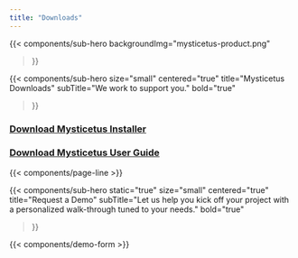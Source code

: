 ```yaml
---
title: "Downloads"
---
```


{{< components/sub-hero
	backgroundImg="mysticetus-product.png"
>}}

{{< components/sub-hero
	size="small"
	centered="true"
	title="Mysticetus Downloads"
	subTitle="We work to support you."
	bold="true"
>}}

### [Download Mysticetus Installer](https://github.com/Entiat/mysticetusdownload/raw/master/MysticetusInstall.zip)

### [Download Mysticetus User Guide](https://github.com/Entiat/mysticetusdownload/raw/master/Mysticetus%20System%20Users%20Guide%20V2.pdf)

{{< components/page-line >}}

{{< components/sub-hero
	static="true"
	size="small"
	centered="true"
	title="Request a Demo"
	subTitle="Let us help you kick off your project with a personalized walk-through tuned to your needs."
	bold="true"
>}}

{{< components/demo-form >}}
